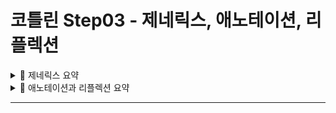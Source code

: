 # 코틀린 Step03 - 제네릭스, 애노테이션, 리플렉션

<details>
<summary>📒 제네릭스 요약</summary>

- 제네릭 함수와 클래스를 자바와 비슷하게 선언

```kotlin
fun <T> identity(value: T): T {
    return value
}

class Box<T>(val value: T)

@Test
fun `제네릭 함수`() {
    assertEquals(42, identity(42))
    assertEquals("Hello", identity("Hello"))
}

@Test
fun `제네릭 클래스`() {
    val intBox = Box(42)
    val stringBox = Box("Hello")

    assertEquals(42, intBox.value)
    assertEquals("Hello", stringBox.value)
}
```

- 자바와 마찬가지로 제네릭 타입의 타입 인자는 컴파일 시점에만 존재
- 타입 인자가 실행 시점에 지워지므로 타입 인자가 있는 타입(제네릭 타입)을 is 연산자를 사용해 검사 불가
- 인라인 함수의 타입 매개변수를 `refied`로 표시해서 실체화하면 실행 시점에 그 타입을 is로 검사하거나 java.lang.Class 인스턴스를 얻을 수 있다.
- 변성은 기저 클래스가 같고 타입 파라미터가 다른 두 제네릭 타입 사이의 상위/하위 타입 관계가 타입 인자 사이의 상위/하위 타입 관계에 의해 어떤 영향을 받는지를 명시하는 방법

```kotlin
open class Animal
class Dog : Animal()
class Box<out T>(val value: T)

@Test
fun `변성 테스트`() {
    val dogBox: Box<Dog> = Box(Dog())
    val animalBox: Box<Animal> = dogBox // out 키워드로 캐스팅 가능

    assertTrue(animalBox is Box<Animal>)
}
```

- 제네릭 클래스의 타입 파라미터가 `out` 위치에서만 사용되는 경우(생산자) 그 타입 파라미터를 `out`으로 표시해서 공변적으로 만들 수 있다.
    - 코틀린의 읽기 전용 List 인터페이스는 공변적이다.
    - 따라서 List<String>은 List<Any)의 하위 타입이다.
- 공변적인 경우와 반대로 제네릭 클래스의 타입 파라미터가 `in` 위치에서만 사용되는 경우(소비자) 그 타입 파라미터를 `in`으로 표시해서 반공변적으로 만들 수 있다.
- 함수 인터페이스는 첫 번째 타입 파라미터에 대해서는 반공변적이고, 두 번째 타입 파라미터에 대해서는 공변적이다.
    - 그래서 (Animal) → Int는 (Cat) → Number의 하위 타입이다.
- 코틀린에서는 제네릭 클래스의 공변성을 전체적으로 지정하거나(선언 지점 변성) 구체적인 사용 위치에서 지정할 수 있다. (사용 지점 변성)
- 제네릭 클래스의 타입 인자가 어떤 타입인지 정보가 없거나 타입 인자가 어떤 타입인지가 중요하지 않을 때 스타 프로젝션(`*`) 구문을 사용할 수 있다.
</details>

<details>
<summary>📕 애노테이션과 리플렉션 요약</summary>

- 코틀린에서 애노테이션을 적용할 때 사용하는 문법은 자바와 거의 동일
- 코틀린에서는 자바보다 더 넓은 대상에 애노테이션을 적용 가능 (ex. 파일과 식(expression))
- 애노테이션 인자로 원시 타입 값, 문자열, 이넘, 클래스 참조, 다른 애노테이션 클래스의 인스턴스, 그리고 지금까지 말한 여러 유형의 값으로 이뤄진 배열을 사용 가능
- `@get:Rule`을 사용해 애노테이션의 사용 대상을 명시하면 한 코틀린 선언이 여러 가지 바이트 코드 요소를 만들어내는 경우 정확히 어떤 부분에 애노테이션을 적용할지 지정 가능
- 애노테이션 클래스를 정의할 때는 본문이 없고 주 생성자의 모든 파라미터를 val 프로퍼티로 표시한 코틀린 클래스를 사용

```kotlin
@Target(AnnotationTarget.CLASS, AnnotationTarget.FUNCTION)
@Retention(AnnotationRetention.RUNTIME)
annotation class MyAnnotation(val name: String, val value: Int)
```

- 메타애노테이션을 사용해 대상, 애노테이션 유지 방식 등 여러 애노테이션 특성을 지정 가능

```kotlin
@Target(AnnotationTarget.CLASS, AnnotationTarget.FUNCTION) // 애노테이션 적용 대상
@Retention(AnnotationRetention.RUNTIME) // 애노테이션 유지 방식
@MustBeDocumented // 문서화 여부
annotation class MyAnnotation(val name: String, val value: Int)
```

- 리플렉션 API를 통해 실행 시점에 객체의 메소드와 프로퍼티를 열거하고 접근 가능
    - 리플렉션 API에는 클래스(KClass), 함수(KFunction) 등 여러 종류의 선언을 표현하는 인터페이스 제공
- 클래스를 컴파일 시점에 알고 있다면 `KClass` 인스턴스를 얻기 위해 ClassName::class를 사용
    - 하지만 실행 시점에 obj 변수에 담긴 객체로부터 KClass 인스턴스를 얻기 위해서는 obj.javaClass.kotlin을 사용
- `KFunction`과 `KProperty` 인터페이스는 모두 KCallable을 확장
    - KClassable은 제네릭 call 메소드를 제공
- `KCallable.callBy` 메소드를 사용하면 메소드를 호출하면서 디폴트 파라미터값을 사용 가능
- `KFunction0`, `KFunctiuon1` 등의 인터페이스는 모두 파라미터 수가 다른 함수를 표현하며, invoke 메소드를 사용해 함수 호출 가능
- `KProperty0`는 최상위 프로퍼티나 변수, `KProperty1`은 수신 객체가 있는 프로퍼티에 접근할 때 쓰는 인터페이스
    - 두 인퍼테이스 모두 GET 메소드를 사용해 프로퍼티 값을 가져올 수 있음
    - `KMutableProperty0`과 `KMutableProperty1`은 각각 KProperty0과 KProperty1을 확장하며, set 메소드를 통해 프로퍼티값을 변경할 수 있게 지원
</details>

---

